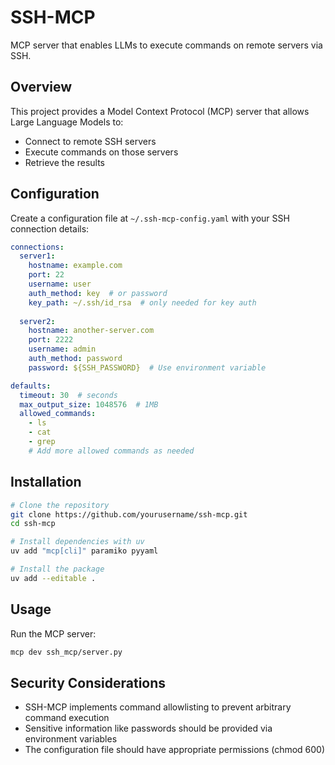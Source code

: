# SSH-MCP

MCP server that enables LLMs to execute commands on remote servers via SSH.

## Overview

This project provides a Model Context Protocol (MCP) server that allows Large Language Models to:
- Connect to remote SSH servers
- Execute commands on those servers
- Retrieve the results

## Configuration

Create a configuration file at `~/.ssh-mcp-config.yaml` with your SSH connection details:

```yaml
connections:
  server1:
    hostname: example.com
    port: 22
    username: user
    auth_method: key  # or password
    key_path: ~/.ssh/id_rsa  # only needed for key auth
    
  server2:
    hostname: another-server.com
    port: 2222
    username: admin
    auth_method: password
    password: ${SSH_PASSWORD}  # Use environment variable

defaults:
  timeout: 30  # seconds
  max_output_size: 1048576  # 1MB
  allowed_commands:
    - ls
    - cat
    - grep
    # Add more allowed commands as needed
```

## Installation

```bash
# Clone the repository
git clone https://github.com/yourusername/ssh-mcp.git
cd ssh-mcp

# Install dependencies with uv
uv add "mcp[cli]" paramiko pyyaml

# Install the package
uv add --editable .
```

## Usage

Run the MCP server:

```bash
mcp dev ssh_mcp/server.py
```

## Security Considerations

- SSH-MCP implements command allowlisting to prevent arbitrary command execution
- Sensitive information like passwords should be provided via environment variables
- The configuration file should have appropriate permissions (chmod 600)
